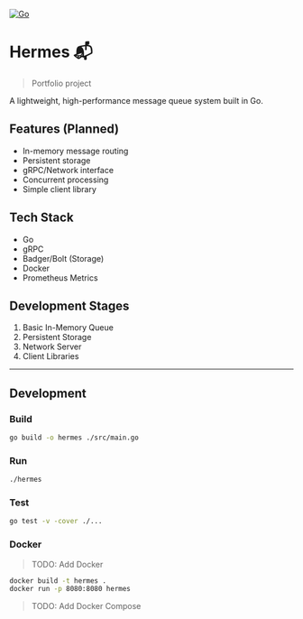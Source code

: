 [![Go](https://github.com/osesantos/hermes/actions/workflows/go.yml/badge.svg)](https://github.com/osesantos/hermes/actions/workflows/go.yml)

# Hermes 📬
> Portfolio project

A lightweight, high-performance message queue system built in Go.

## Features (Planned)

- In-memory message routing
- Persistent storage
- gRPC/Network interface
- Concurrent processing
- Simple client library

## Tech Stack

- Go
- gRPC
- Badger/Bolt (Storage)
- Docker
- Prometheus Metrics

## Development Stages

1. Basic In-Memory Queue
2. Persistent Storage
3. Network Server
4. Client Libraries

---

## Development

### Build

```bash
go build -o hermes ./src/main.go
```

### Run

```bash
./hermes
```

### Test

```bash
go test -v -cover ./...
```

### Docker
> TODO: Add Docker

```bash
docker build -t hermes .
docker run -p 8080:8080 hermes
```

> TODO: Add Docker Compose
